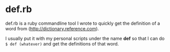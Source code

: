 def.rb
====

def.rb is a ruby commandline tool I wrote to quickly get the definition of a word from (http://dictionary.reference.com).

I usually put it with my personal scripts under the name __def__ so that I can do ``$ def (whatever)`` and get the definitions of that word.

